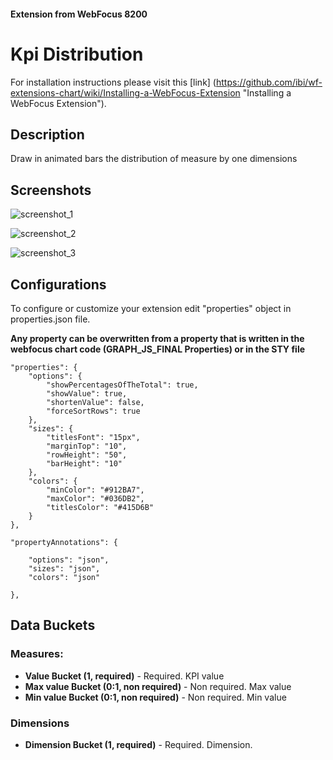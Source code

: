 
#### Extension from WebFocus 8200

# Kpi Distribution

For installation instructions please visit this [link] (https://github.com/ibi/wf-extensions-chart/wiki/Installing-a-WebFocus-Extension "Installing a WebFocus Extension").

## Description

Draw in animated bars the distribution of measure by one dimensions

## Screenshots

![screenshot_1](https://github.com/ibi/wf-extensions-chart/blob/master/com.ibi.kpi_distribution/screenshots/1.png)

![screenshot_2](https://github.com/ibi/wf-extensions-chart/blob/master/com.ibi.kpi_distribution/screenshots/2.png)

![screenshot_3](https://github.com/ibi/wf-extensions-chart/blob/master/com.ibi.kpi_distribution/screenshots/3.png)

## Configurations

To configure or customize your extension edit "properties" object in properties.json file.

**Any property can be overwritten from a property that is written in the webfocus chart code (GRAPH_JS_FINAL Properties) or in the STY file**
	
	"properties": {
		"options": {
			"showPercentagesOfTheTotal": true,
			"showValue": true,
			"shortenValue": false,
			"forceSortRows": true
		},
		"sizes": {
			"titlesFont": "15px",
			"marginTop": "10",
			"rowHeight": "50",
			"barHeight": "10"
		},
		"colors": {
			"minColor": "#912BA7",
			"maxColor": "#036DB2",
			"titlesColor": "#415D6B"
		}
	},
	
	"propertyAnnotations": {
	
		"options": "json",
		"sizes": "json",
		"colors": "json"
		
	},


## Data Buckets

### Measures:
* **Value Bucket (1, required)** - Required. KPI value
* **Max value Bucket (0:1, non required)** - Non required. Max value
* **Min value Bucket (0:1, non required)** - Non required. Min value

### Dimensions
* **Dimension Bucket (1, required)** - Required. Dimension.
